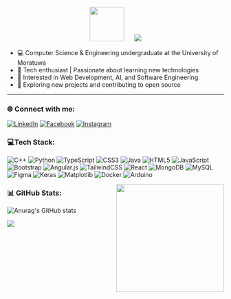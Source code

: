 <p align="center">
  <span style="display: inline-block; margin-right: 20px;">
    <img src="https://github.com/7oSkaaa/7oSkaaa/blob/main/Images/about_me.gif?raw=true" width="80px">
  </span>
  <span style="display: inline-block;">
    <img src="https://readme-typing-svg.herokuapp.com?size=24&color=00FF00&lines=Hi+there!+👋;I'm+Vinuka+Buddhima!" />
  </span>
</p>




- 💻 Computer Science & Engineering undergraduate at the University of Moratuwa  <br>
- 🚀 Tech enthusiast | Passionate about learning new technologies  <br>
- 📌 Interested in Web Development, AI, and Software Engineering  <br>
- 🔧 Exploring new projects and contributing to open source  <br>

---

### 🌐 Connect with me:

[![LinkedIn](https://img.shields.io/badge/-LinkedIn-%230077B5?style=for-the-badge&logo=linkedin&logoColor=white)](https://linkedin.com/in/vinuka-buddhima)
[![Facebook](https://img.shields.io/badge/-Facebook-%231877F2?style=for-the-badge&logo=facebook&logoColor=white)](https://facebook.com/vinuka2002)
[![Instagram](https://img.shields.io/badge/-Instagram-%23E4405F?style=for-the-badge&logo=instagram&logoColor=white)](https://instagram.com/_vinu__ka)

 


### 💻Tech Stack:

![C++](https://img.shields.io/badge/c++-%2300599C.svg?style=for-the-badge&logo=c%2B%2B&logoColor=white) ![Python](https://img.shields.io/badge/python-3670A0?style=for-the-badge&logo=python&logoColor=ffdd54) ![TypeScript](https://img.shields.io/badge/typescript-%23007ACC.svg?style=for-the-badge&logo=typescript&logoColor=white) ![CSS3](https://img.shields.io/badge/css3-%231572B6.svg?style=for-the-badge&logo=css3&logoColor=white) ![Java](https://img.shields.io/badge/java-%23ED8B00.svg?style=for-the-badge&logo=openjdk&logoColor=white) ![HTML5](https://img.shields.io/badge/html5-%23E34F26.svg?style=for-the-badge&logo=html5&logoColor=white) ![JavaScript](https://img.shields.io/badge/javascript-%23323330.svg?style=for-the-badge&logo=javascript&logoColor=%23F7DF1E) ![Bootstrap](https://img.shields.io/badge/bootstrap-%238511FA.svg?style=for-the-badge&logo=bootstrap&logoColor=white) ![Angular.js](https://img.shields.io/badge/angular.js-%23E23237.svg?style=for-the-badge&logo=angularjs&logoColor=white) ![TailwindCSS](https://img.shields.io/badge/tailwindcss-%2338B2AC.svg?style=for-the-badge&logo=tailwind-css&logoColor=white) ![React](https://img.shields.io/badge/react-%2320232a.svg?style=for-the-badge&logo=react&logoColor=%2361DAFB) ![MongoDB](https://img.shields.io/badge/MongoDB-%234ea94b.svg?style=for-the-badge&logo=mongodb&logoColor=white) ![MySQL](https://img.shields.io/badge/mysql-4479A1.svg?style=for-the-badge&logo=mysql&logoColor=white) ![Figma](https://img.shields.io/badge/figma-%23F24E1E.svg?style=for-the-badge&logo=figma&logoColor=white) ![Keras](https://img.shields.io/badge/Keras-%23D00000.svg?style=for-the-badge&logo=Keras&logoColor=white) ![Matplotlib](https://img.shields.io/badge/Matplotlib-%23ffffff.svg?style=for-the-badge&logo=Matplotlib&logoColor=black) ![Docker](https://img.shields.io/badge/docker-%230db7ed.svg?style=for-the-badge&logo=docker&logoColor=white) ![Arduino](https://img.shields.io/badge/-Arduino-00979D?style=for-the-badge&logo=Arduino&logoColor=white)



<picture> <img align="right" src="https://github.com/7oSkaaa/7oSkaaa/blob/main/Images/Right_Side.gif?raw=true" width = 250px ></picture>

### 📊 GitHub Stats:
![Anurag's GitHub stats](https://github-readme-stats.vercel.app/api?username=vinukab&theme=chartreuse-dark&show_icons=true)




[![](https://visitcount.itsvg.in/api?id=vinukab&icon=0&color=0)](https://visitcount.itsvg.in)

